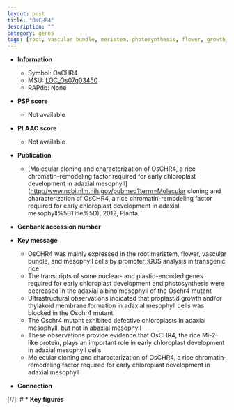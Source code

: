 ```yaml
---
layout: post
title: "OsCHR4"
description: ""
category: genes
tags: [root, vascular bundle, meristem, photosynthesis, flower, growth, chloroplast]
---
```


* **Information**  
    + Symbol: OsCHR4  
    + MSU: [LOC_Os07g03450](http://rice.plantbiology.msu.edu/cgi-bin/ORF_infopage.cgi?orf=LOC_Os07g03450)  
    + RAPdb: None  

* **PSP score**  
    + Not available 

* **PLAAC score**  
    + Not available 

* **Publication**  
    + [Molecular cloning and characterization of OsCHR4, a rice chromatin-remodeling factor required for early chloroplast development in adaxial mesophyll](http://www.ncbi.nlm.nih.gov/pubmed?term=Molecular cloning and characterization of OsCHR4, a rice chromatin-remodeling factor required for early chloroplast development in adaxial mesophyll%5BTitle%5D), 2012, Planta.

* **Genbank accession number**  

* **Key message**  
    + OsCHR4 was mainly expressed in the root meristem, flower, vascular bundle, and mesophyll cells by promoter::GUS analysis in transgenic rice
    + The transcripts of some nuclear- and plastid-encoded genes required for early chloroplast development and photosynthesis were decreased in the adaxial albino mesophyll of the Oschr4 mutant
    + Ultrastructural observations indicated that proplastid growth and/or thylakoid membrane formation in adaxial mesophyll cells was blocked in the Oschr4 mutant
    + The Oschr4 mutant exhibited defective chloroplasts in adaxial mesophyll, but not in abaxial mesophyll
    + These observations provide evidence that OsCHR4, the rice Mi-2-like protein, plays an important role in early chloroplast development in adaxial mesophyll cells
    + Molecular cloning and characterization of OsCHR4, a rice chromatin-remodeling factor required for early chloroplast development in adaxial mesophyll

* **Connection**  

[//]: # * **Key figures**  


